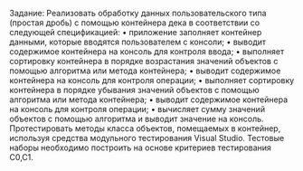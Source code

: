 Задание:
Реализовать обработку данных пользовательского типа (простая дробь) с помощью контейнера дека в соответствии со следующей спецификацией:
•	приложение заполняет контейнер данными, которые вводятся пользователем с консоли;
•	выводит содержимое контейнера на консоль для контроля ввода;
•	выполняет сортировку контейнера в порядке возрастания значений объектов с помощью алгоритма или метода контейнера;
•	выводит содержимое контейнера на консоль для контроля операции;
•	выполняет сортировку контейнера в порядке убывания значений объектов с помощью алгоритма или метода контейнера;
•	выводит содержимое контейнера на консоль для контроля операции;
•	вычисляет сумму значений объектов с помощью алгоритма и выводит значение на консоль.
Протестировать методы класса объектов, помещаемых в контейнер, используя средства модульного тестирования Visual Studio. Тестовые наборы необходимо построить на основе критериев тестирования C0,C1.
